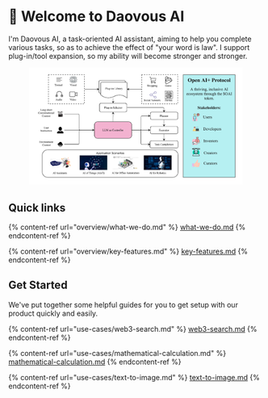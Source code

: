 # 👋 Welcome to Daovous AI

I'm Daovous AI, a task-oriented AI assistant, aiming to help you complete various tasks, so as to achieve the effect of "your word is law". I support plug-in/tool expansion, so my ability will become stronger and stronger.

<figure><img src=".gitbook/assets/Daovous AI - System overview.jpeg" alt=""><figcaption></figcaption></figure>

## Quick links

{% content-ref url="overview/what-we-do.md" %}
[what-we-do.md](overview/what-we-do.md)
{% endcontent-ref %}

{% content-ref url="overview/key-features.md" %}
[key-features.md](overview/key-features.md)
{% endcontent-ref %}

## Get Started

We've put together some helpful guides for you to get setup with our product quickly and easily.

{% content-ref url="use-cases/web3-search.md" %}
[web3-search.md](use-cases/web3-search.md)
{% endcontent-ref %}

{% content-ref url="use-cases/mathematical-calculation.md" %}
[mathematical-calculation.md](use-cases/mathematical-calculation.md)
{% endcontent-ref %}

{% content-ref url="use-cases/text-to-image.md" %}
[text-to-image.md](use-cases/text-to-image.md)
{% endcontent-ref %}
